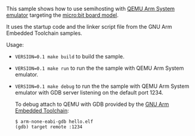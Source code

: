 This sample shows how to use semihosting with [QEMU Arm System emulator](https://www.qemu.org/docs/master/system/target-arm.html) targeting the [micro:bit board model](https://www.qemu.org/2019/05/22/microbit/).

It uses the startup code and the linker script file from the GNU Arm Embedded Toolchain samples.

Usage:
* `VERSION=0.1 make build` to build the sample.
* `VERSION=0.1 make run` to run the the sample with QEMU Arm System emulator.
* `VERSION=0.1 make debug` to run the the sample with QEMU Arm System emulator with GDB server listening on the default port 1234.

    To debug attach to QEMU with GDB provided by the [GNU Arm Embedded Toolchain](https://developer.arm.com/tools-and-software/open-source-software/developer-tools/gnu-toolchain/gnu-rm/downloads):

    ```
    $ arm-none-eabi-gdb hello.elf
    (gdb) target remote :1234
    ```
